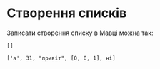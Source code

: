 # Створення списків

Записати створення списку в Мавці можна так:

```мавка
[]
```


```мавка
['а', 31, "привіт", [0, 0, 1], ні]
```

